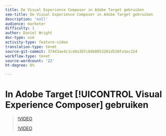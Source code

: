 ```yaml
---
title: De Visual Experience Composer in Adobe Target gebruiken
seo-title: De Visual Experience Composer in Adobe Target gebruiken
description: 'null'
audience: marketer
difficulty: 1
author: Daniel Wright
doc-type: use
activity-type: feature-video
translation-type: tm+mt
source-git-commit: 37443ae4c1cdda387c8db0053201d520fa1ec224
workflow-type: tm+mt
source-wordcount: '22'
ht-degree: 0%

---
```



# In Adobe Target [!UICONTROL Visual Experience Composer] gebruiken

>[!VIDEO](https://video.tv.adobe.com/v/17399/?quality=12)
>
>[!VIDEO](https://video.tv.adobe.com/v/17401/?quality=12)